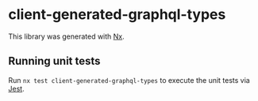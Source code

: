# client-generated-graphql-types

This library was generated with [Nx](https://nx.dev).

## Running unit tests

Run `nx test client-generated-graphql-types` to execute the unit tests via [Jest](https://jestjs.io).

